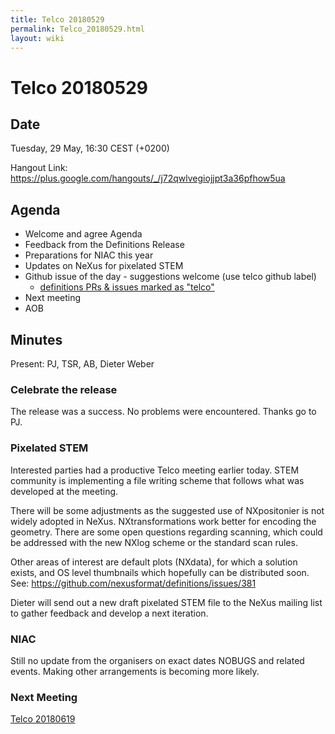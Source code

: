 ```yaml
---
title: Telco 20180529
permalink: Telco_20180529.html
layout: wiki
---
```

Telco 20180529
==============

Date
----

Tuesday, 29 May, 16:30 CEST (+0200)

<!-- end of autogeneration -->

Hangout Link:
<https://plus.google.com/hangouts/_/j72qwlvegiojjpt3a36pfhow5ua>


Agenda
------

-   Welcome and agree Agenda
-   Feedback from the Definitions Release
-   Preparations for NIAC this year
-   Updates on NeXus for pixelated STEM
-   Github issue of the day - suggestions welcome (use telco github label)
    - [definitions PRs & issues marked as "telco"](https://github.com/nexusformat/definitions/labels/telco)
-   Next meeting
-   AOB

Minutes
-------

Present: PJ, TSR, AB, Dieter Weber

### Celebrate the release

The release was a success. No problems were encountered. Thanks go to PJ.

### Pixelated STEM

Interested parties had a
productive Telco meeting earlier today. STEM community is implementing
a file writing scheme that follows what was developed at the meeting.

There will be some adjustments as the suggested use of
NXpositonier is not widely adopted in NeXus. NXtransformations work better for
encoding the geometry.
There are some open questions regarding scanning, which could be addressed with
the new NXlog scheme or the standard scan rules.


Other areas of interest are default plots (NXdata), for which a solution exists, and
OS level thumbnails which hopefully can be distributed soon. See:
https://github.com/nexusformat/definitions/issues/381

Dieter will send out a new draft pixelated STEM file to the NeXus mailing list to gather feedback
and develop a next iteration.


### NIAC

Still no update from the organisers on exact dates NOBUGS and related events.
Making other arrangements is becoming more likely.


### Next Meeting
[Telco 20180619](Telco_20180619.html)

